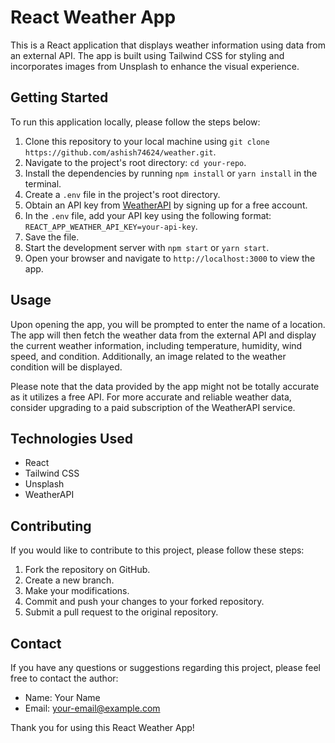 # React Weather App

This is a React application that displays weather information using data from an external API. The app is built using Tailwind CSS for styling and incorporates images from Unsplash to enhance the visual experience.

## Getting Started

To run this application locally, please follow the steps below:

1. Clone this repository to your local machine using `git clone https://github.com/ashish74624/weather.git`.
2. Navigate to the project's root directory: `cd your-repo`.
3. Install the dependencies by running `npm install` or `yarn install` in the terminal.
4. Create a `.env` file in the project's root directory.
5. Obtain an API key from [WeatherAPI](https://www.weatherapi.com/docs/) by signing up for a free account.
6. In the `.env` file, add your API key using the following format: `REACT_APP_WEATHER_API_KEY=your-api-key`.
7. Save the file.
8. Start the development server with `npm start` or `yarn start`.
9. Open your browser and navigate to `http://localhost:3000` to view the app.

## Usage

Upon opening the app, you will be prompted to enter the name of a location. The app will then fetch the weather data from the external API and display the current weather information, including temperature, humidity, wind speed, and condition. Additionally, an image related to the weather condition will be displayed.

Please note that the data provided by the app might not be totally accurate as it utilizes a free API. For more accurate and reliable weather data, consider upgrading to a paid subscription of the WeatherAPI service.

## Technologies Used

- React
- Tailwind CSS
- Unsplash
- WeatherAPI

## Contributing

If you would like to contribute to this project, please follow these steps:

1. Fork the repository on GitHub.
2. Create a new branch.
3. Make your modifications.
4. Commit and push your changes to your forked repository.
5. Submit a pull request to the original repository.


## Contact

If you have any questions or suggestions regarding this project, please feel free to contact the author:

- Name: Your Name
- Email: your-email@example.com

Thank you for using this React Weather App!